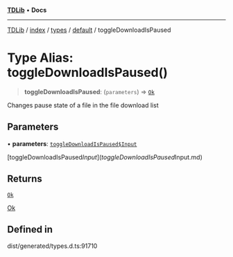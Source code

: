 [**TDLib**](../../../../../../README.md) • **Docs**

***

[TDLib](../../../../../../modules.md) / [index](../../../../../README.md) / [types](../../../README.md) / [default](../README.md) / toggleDownloadIsPaused

# Type Alias: toggleDownloadIsPaused()

> **toggleDownloadIsPaused**: (`parameters`) => [`Ok`](Ok-1.md)

Changes pause state of a file in the file download list

## Parameters

• **parameters**: [`toggleDownloadIsPaused$Input`](toggleDownloadIsPaused$Input.md)

[toggleDownloadIsPaused$Input](toggleDownloadIsPaused$Input.md)

## Returns

[`Ok`](Ok-1.md)

[Ok](Ok-1.md)

## Defined in

dist/generated/types.d.ts:91710
